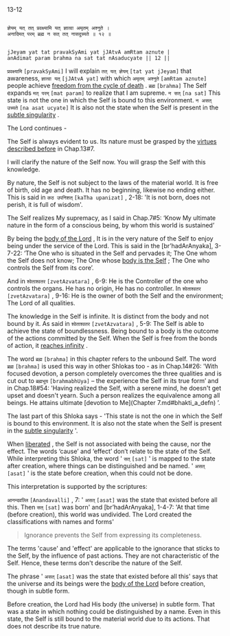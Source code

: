 ## <a name='_12_1'></a>
13-12


```shloka-sa

ज्ञेयम् यत् तत् प्रवक्ष्यामि यत् ज्ञात्वा अमृतम् अश्नुते ।
अनादिमत् परम् ब्रह्म न सत् तत् नासदुच्यते ॥ १२ ॥

```
```shloka-sa-hk

jJeyam yat tat pravakSyAmi yat jJAtvA amRtam aznute |
anAdimat param brahma na sat tat nAsaducyate || 12 ||

```
`प्रवक्ष्यामि` `[pravakSyAmi]` I will explain `तत् यत् ज्ञेयम्` `[tat yat jJeyam]` that awareness, `ज्ञात्वा यत्` `[jJAtvA yat]` with which `अमृतम् अश्नुते` `[amRtam aznute]` people achieve 
[freedom from the cycle of death](Moksha)
. `ब्रह्म` `[brahma]` The Self expands `मत् परम्` `[mat param]` to realize that I am supreme. `न सत्` `[na sat]` This state is not the one in which the Self is bound to this environment. `न असत् उच्यते` `[na asat ucyate]` It is also not the state when the Self is present in the 
[subtle singularity](subtle_singularity)
.

The Lord continues - 

The Self is always evident to us. Its nature must be grasped by the 
[virtues described before](virtues_amanitvam)
 in Chap.13#7. 

I will clarify the nature of the Self now. You will grasp the Self with this knowledge. 

By nature, the Self is not subject to the laws of the material world. It is free of birth, old age and death. It has no beginning, likewise no ending either. This is said in 
`कठ उपनिशत्` `[kaTha upanizat]` , 2-18:
 'It is not born, does not perish, it is full of wisdom'. 

The Self realizes My supremacy, as I said in Chap.7#5: ‘Know My ultimate nature in the form of a conscious being, by whom this world is sustained’

By being the 
[body of the Lord](universe_as_his_body)
, It is in the very nature of the Self to enjoy being under the service of the Lord. This is said in the [br’hadArAnyaka], 3-7-22: ‘The One who is situated in the Self and pervades it; The One whom the Self does not know; The One whose 
[body is the Self](universe_as_his_body)
; The One who controls the Self from its core’.

And in 
`श्वेताश्वतर` `[zvetAzvatara]` , 6-9:
 He is the Controller of the one who controls the organs. He has no origin, He has no controller. In 
`श्वेताश्वतर` `[zvetAzvatara]` , 9-16:
 He is the owner of both the Self and the environment; The Lord of all qualities.

The knowledge in the Self is infinite. It is distinct from the body and not bound by it. As said in 
`श्वेताश्वतर` `[zvetAzvatara]` , 5-9:
 The Self is able to achieve the state of boundlessness. Being bound to a body is the outcome of the actions committed by the Self. When the Self is free from the bonds of action, it 
[reaches infinity](Moksha)
. 

The word 
`ब्रह्म` `[brahma]`
 in this chapter refers to the unbound Self. The word 
`ब्रह्म` `[brahma]`
 is used this way in other Shlokas too - as in Chap.14#26: 'With focused devotion, a person completely overcomes the three qualities and is cut out to 
`ब्रह्मभूय` `[brahmabhUya]`
 – the experience the Self in its true form’ and in Chap.18#54: 'Having realized the Self, with a serene mind, he doesn't get upset and doesn't yearn. Such a person realizes the equivalence among all beings. He attains ultimate 
[devotion to Me](Chapter 7.md#bhakti_a_defn)
’.

The last part of this Shloka says - 'This state is not the one in which the Self is bound to this environment. It is also not the state when the Self is present in the 
[subtle singularity](subtle_singularity)
'. 

When 
[liberated](Moksha)
, the Self is not associated with being the cause, nor the effect. The words ‘cause’ and ‘effect’ don’t relate to the state of the Self. While interpreting this Shloka, the word '
`सत्` `[sat]`
' is mapped to the state after creation, where things can be distinguished and be named. '
`असत्` `[asat]`
' is the state before creation, when this could not be done. 

This interpretation is supported by the scriptures:

`आनन्दवल्लि` `[Anandavalli]` , 7:
 '
`असत्` `[asat]`
 was the state that existed before all this. Then 
`सत्` `[sat]`
 was born' and [br’hadArAnyaka], 1-4-7: 'At that time (before creation), this world was undivided. The Lord created the classifications with names and forms'



<a name='applnote_183'></a>
> Ignorance prevents the Self from expressing its completeness.



The terms 'cause' and 'effect' are applicable to the ignorance that sticks to the Self, by the influence of past actions. They are not characteristic of the Self. Hence, these terms don't describe the nature of the Self.

The phrase '
`असत्` `[asat]`
 was the state that existed before all this' says that the universe and its beings were the 
[body of the Lord](universe_as_his_body)
 before creation, though in subtle form. 

Before creation, the Lord had His body (the universe) in subtle form. That was a state in which nothing could be distinguished by a name. Even in this state, the Self is still bound to the material world due to its actions. That does not describe its true nature.


